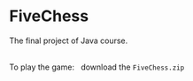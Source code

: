 # FiveChess
 The final project of Java course.
<br>
<br>

To play the game: &nbsp; download the  `FiveChess.zip`  
